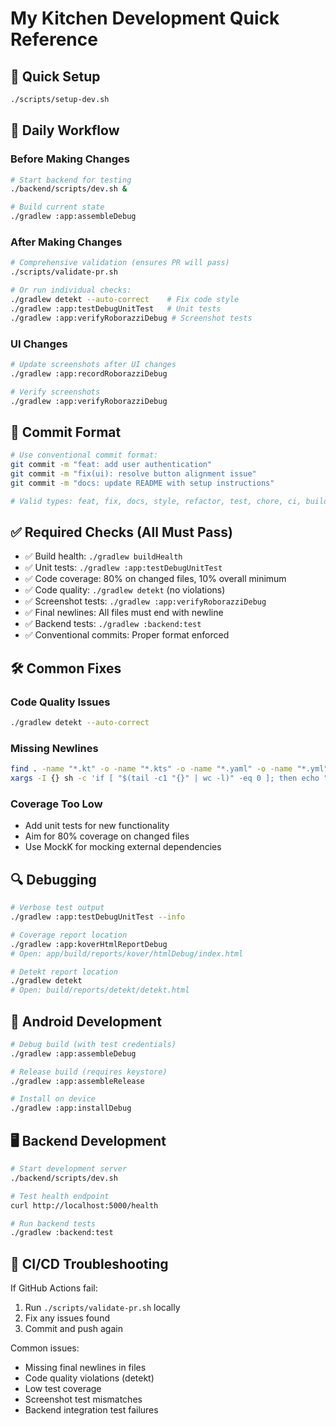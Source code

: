 # My Kitchen Development Quick Reference

## 🚀 Quick Setup
```bash
./scripts/setup-dev.sh
```

## 🔄 Daily Workflow

### Before Making Changes
```bash
# Start backend for testing
./backend/scripts/dev.sh &

# Build current state
./gradlew :app:assembleDebug
```

### After Making Changes
```bash
# Comprehensive validation (ensures PR will pass)
./scripts/validate-pr.sh

# Or run individual checks:
./gradlew detekt --auto-correct    # Fix code style
./gradlew :app:testDebugUnitTest   # Unit tests
./gradlew :app:verifyRoborazziDebug # Screenshot tests
```

### UI Changes
```bash
# Update screenshots after UI changes
./gradlew :app:recordRoborazziDebug

# Verify screenshots
./gradlew :app:verifyRoborazziDebug
```

## 📝 Commit Format
```bash
# Use conventional commit format:
git commit -m "feat: add user authentication"
git commit -m "fix(ui): resolve button alignment issue"
git commit -m "docs: update README with setup instructions"

# Valid types: feat, fix, docs, style, refactor, test, chore, ci, build, perf, revert
```

## ✅ Required Checks (All Must Pass)
- ✅ Build health: `./gradlew buildHealth`
- ✅ Unit tests: `./gradlew :app:testDebugUnitTest`
- ✅ Code coverage: 80% on changed files, 10% overall minimum
- ✅ Code quality: `./gradlew detekt` (no violations)
- ✅ Screenshot tests: `./gradlew :app:verifyRoborazziDebug`
- ✅ Final newlines: All files must end with newline
- ✅ Backend tests: `./gradlew :backend:test`
- ✅ Conventional commits: Proper format enforced

## 🛠️ Common Fixes

### Code Quality Issues
```bash
./gradlew detekt --auto-correct
```

### Missing Newlines
```bash
find . -name "*.kt" -o -name "*.kts" -o -name "*.yaml" -o -name "*.yml" -o -name "*.py" -o -name "*.md" -o -name "*.json" | \
xargs -I {} sh -c 'if [ "$(tail -c1 "{}" | wc -l)" -eq 0 ]; then echo "" >> "{}"; fi'
```

### Coverage Too Low
- Add unit tests for new functionality
- Aim for 80% coverage on changed files
- Use MockK for mocking external dependencies

## 🔍 Debugging
```bash
# Verbose test output
./gradlew :app:testDebugUnitTest --info

# Coverage report location
./gradlew :app:koverHtmlReportDebug
# Open: app/build/reports/kover/htmlDebug/index.html

# Detekt report location  
./gradlew detekt
# Open: build/reports/detekt/detekt.html
```

## 📱 Android Development
```bash
# Debug build (with test credentials)
./gradlew :app:assembleDebug

# Release build (requires keystore)
./gradlew :app:assembleRelease

# Install on device
./gradlew :app:installDebug
```

## 🖥️ Backend Development
```bash
# Start development server
./backend/scripts/dev.sh

# Test health endpoint
curl http://localhost:5000/health

# Run backend tests
./gradlew :backend:test
```

## 🚨 CI/CD Troubleshooting

If GitHub Actions fail:
1. Run `./scripts/validate-pr.sh` locally
2. Fix any issues found
3. Commit and push again

Common issues:
- Missing final newlines in files
- Code quality violations (detekt)
- Low test coverage
- Screenshot test mismatches
- Backend integration test failures
